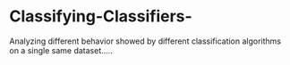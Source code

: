 # Classifying-Classifiers-
Analyzing different behavior showed by different classification algorithms on a single same dataset.....
